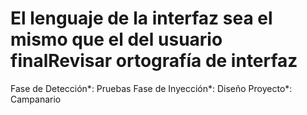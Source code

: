 # El lenguaje de la interfaz sea el mismo que el del usuario finalRevisar ortografía de interfaz

Fase de Detección*: Pruebas
Fase de Inyección*: Diseño
Proyecto*: Campanario